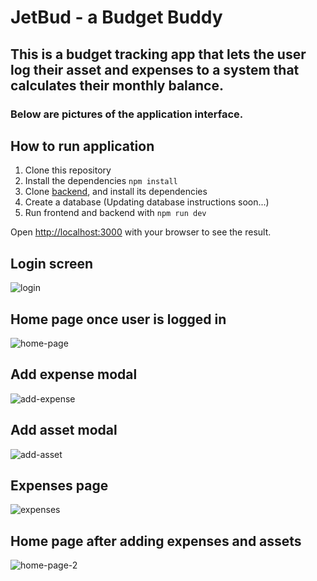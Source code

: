 # JetBud - a Budget Buddy

## This is a budget tracking app that lets the user log their asset and expenses to a system that calculates their monthly balance.
### Below are pictures of the application interface.

## How to run application
1. Clone this repository
2. Install the dependencies `npm install`
3. Clone [backend](https://github.com/eemiljka/jetbud-server), and install its dependencies
4. Create a database (Updating database instructions soon...)
5. Run frontend and backend with `npm run dev`

Open [http://localhost:3000](http://localhost:3000) with your browser to see the result.

## Login screen
![login](https://github.com/user-attachments/assets/8071c7fb-a6d8-480d-9ee6-858b91aaddf9)

## Home page once user is logged in
![home-page](https://github.com/user-attachments/assets/b5ce6eaf-e17e-44c1-9ee3-f56b8db712d8)

## Add expense modal
![add-expense](https://github.com/user-attachments/assets/1ec22be3-1d3b-4c13-9248-ef22619f0e1b)

## Add asset modal
![add-asset](https://github.com/user-attachments/assets/5667bafe-c1dc-4696-800c-86d2d473fe40)

## Expenses page
![expenses](https://github.com/user-attachments/assets/e02c860b-2704-4f7d-b1be-f447698af262)

## Home page after adding expenses and assets
![home-page-2](https://github.com/user-attachments/assets/4bd7b1f2-1735-4dd1-9aae-63a8904a9f74)

